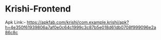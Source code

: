 # Krishi-Frontend

Apk Link:- https://apkfab.com/krishi/com.example.krishi/apk?h=4e350f61939806a7af0e0c64c1999c3c87b5e018d61db0708f999096e2a86c8c
